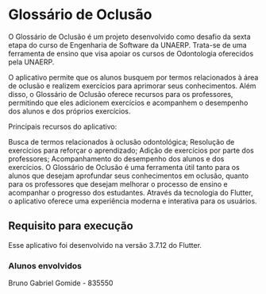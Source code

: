 # Glossário de Oclusão

O Glossário de Oclusão é um projeto desenvolvido como desafio da sexta etapa do curso de Engenharia de Software da UNAERP. Trata-se de uma ferramenta de ensino que visa apoiar os cursos de Odontologia oferecidos pela UNAERP.

O aplicativo permite que os alunos busquem por termos relacionados à área de oclusão e realizem exercícios para aprimorar seus conhecimentos. Além disso, o Glossário de Oclusão oferece recursos para os professores, permitindo que eles adicionem exercícios e acompanhem o desempenho dos alunos e dos próprios exercícios.

Principais recursos do aplicativo:

Busca de termos relacionados à oclusão odontológica;
Resolução de exercícios para reforçar o aprendizado;
Adição de exercícios por parte dos professores;
Acompanhamento do desempenho dos alunos e dos exercícios.
O Glossário de Oclusão é uma ferramenta útil tanto para os alunos que desejam aprofundar seus conhecimentos em oclusão, quanto para os professores que desejam melhorar o processo de ensino e acompanhar o progresso dos estudantes. Através da tecnologia do Flutter, o aplicativo oferece uma experiência moderna e interativa para os usuários.

## Requisito para execução

Esse aplicativo foi desenvolvido na versão 3.7.12 do Flutter.

### Alunos envolvidos

Bruno Gabriel Gomide - 835550

